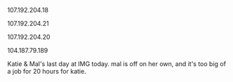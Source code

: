 107.192.204.18  

107.192.204.21  

107.192.204.20  

104.187.79.189




Katie & Mal's last day at IMG today. 
mal is off on her own, and it's too big of a job for 20 hours for katie.

